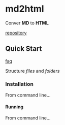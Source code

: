 # md2html

Conver **MD** to **HTML**

[repository](https://github.com/cat2608/md2html.git)

## Quick Start

[faq](https://github.com/cat2608/md2html.git)

Structure *files* and *folders*

### Installation

From command line...

#### Running

From command line...
